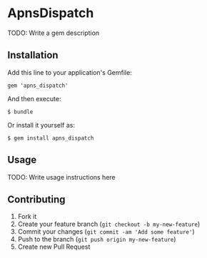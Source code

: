 # ApnsDispatch

TODO: Write a gem description

## Installation

Add this line to your application's Gemfile:

    gem 'apns_dispatch'

And then execute:

    $ bundle

Or install it yourself as:

    $ gem install apns_dispatch

## Usage

TODO: Write usage instructions here

## Contributing

1. Fork it
2. Create your feature branch (`git checkout -b my-new-feature`)
3. Commit your changes (`git commit -am 'Add some feature'`)
4. Push to the branch (`git push origin my-new-feature`)
5. Create new Pull Request
